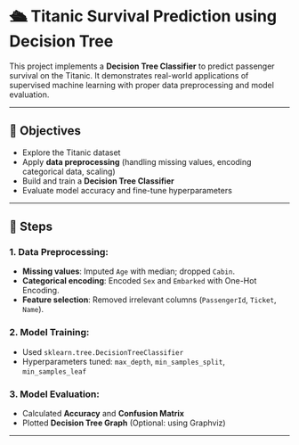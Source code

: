 # 🛳 Titanic Survival Prediction using Decision Tree

This project implements a **Decision Tree Classifier** to predict passenger survival on the Titanic. It demonstrates real-world applications of supervised machine learning with proper data preprocessing and model evaluation.

---

## 🚀 Objectives

- Explore the Titanic dataset
- Apply **data preprocessing** (handling missing values, encoding categorical data, scaling)
- Build and train a **Decision Tree Classifier**
- Evaluate model accuracy and fine-tune hyperparameters

---

## 🧰 Steps

### 1. Data Preprocessing:
- **Missing values**: Imputed `Age` with median; dropped `Cabin`.
- **Categorical encoding**: Encoded `Sex` and `Embarked` with One-Hot Encoding.
- **Feature selection**: Removed irrelevant columns (`PassengerId`, `Ticket`, `Name`).

### 2. Model Training:
- Used `sklearn.tree.DecisionTreeClassifier`
- Hyperparameters tuned: `max_depth`, `min_samples_split`, `min_samples_leaf`

### 3. Model Evaluation:
- Calculated **Accuracy** and **Confusion Matrix**
- Plotted **Decision Tree Graph** (Optional: using Graphviz)

---



